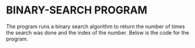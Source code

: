 # BINARY-SEARCH PROGRAM

The program runs a binary search algorithm to return the number of times the search was done and the index of the number.
Below is the code for the program.


            

            

        
                

        

        
